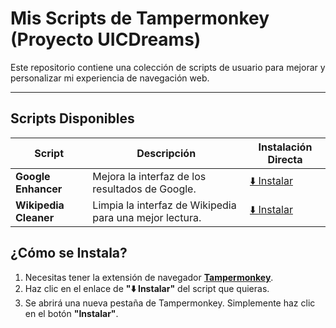 # Mis Scripts de Tampermonkey (Proyecto UICDreams)

Este repositorio contiene una colección de scripts de usuario para mejorar y personalizar mi experiencia de navegación web.

---

##  Scripts Disponibles

| Script              | Descripción                                       | Instalación Directa                                       |
| ------------------- | ------------------------------------------------- | --------------------------------------------------------- |
| **Google Enhancer** | Mejora la interfaz de los resultados de Google.   | [⬇️ Instalar](https://github.com/frank777ch/uicdreams/raw/main/src/google-enhancer/google-enhancer.user.js) |
| **Wikipedia Cleaner** | Limpia la interfaz de Wikipedia para una mejor lectura. | [⬇️ Instalar](https://github.com/frank777ch/uicdreams/raw/main/src/wikipedia-cleaner/wikipedia-cleaner.user.js) |


## ¿Cómo se Instala?

1.  Necesitas tener la extensión de navegador **[Tampermonkey](https://www.tampermonkey.net/)**.
2.  Haz clic en el enlace de **"⬇️ Instalar"** del script que quieras.
3.  Se abrirá una nueva pestaña de Tampermonkey. Simplemente haz clic en el botón **"Instalar"**.